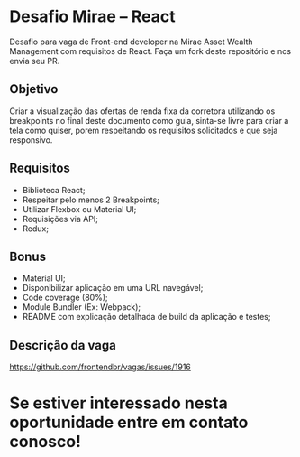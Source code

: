 # Desafio Mirae – React
Desafio para vaga de Front-end developer na Mirae Asset Wealth Management com requisitos de React. Faça um fork deste repositório e nos envia seu PR.

## Objetivo
Criar a visualização das ofertas de renda fixa da corretora utilizando os breakpoints no final deste documento como guia, sinta-se livre para criar a tela como quiser, porem respeitando os requisitos solicitados e que seja responsivo.

## Requisitos
-	Biblioteca React;
-	Respeitar pelo menos 2 Breakpoints;
-	Utilizar Flexbox ou Material UI;
-	Requisições via API;
-	Redux;

## Bonus
-	Material UI;
-	Disponibilizar aplicação em uma URL navegável;
-	Code coverage (80%);
-	Module Bundler (Ex: Webpack);
-	README com explicação detalhada de build da aplicação e testes;

## Descrição da vaga
https://github.com/frontendbr/vagas/issues/1916

# Se estiver interessado nesta oportunidade entre em contato conosco!
